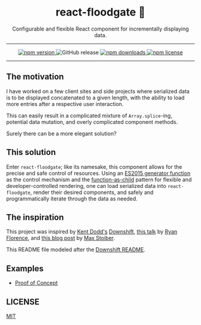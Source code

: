 <h1 align="center">react-floodgate 🌊</h1>
<p align="center">Configurable and flexible React component for incrementally displaying data.</p>

---

<p align="center">
	<a href="https://www.npmjs.com/package/react-floodgate"><img src="https://img.shields.io/npm/v/react-floodgate.svg?style=flat-square" alt="npm version"> </a>
	<a><img src="https://img.shields.io/github/release/geoffdavis92/react-floodgate.svg?style=flat-square" alt="GitHub release"></a>
	<a href="https://www.npmjs.com/package/react-floodgate"><img src="https://img.shields.io/npm/dt/react-floodgate.svg?style=flat-square" alt="npm downloads"> </a>
	<a href="https://github.com/geoffdavis92/react-floodgate/blob/master/LICENSE"><img src="https://img.shields.io/npm/l/react-floodgate.svg?style=flat-square" alt="npm license"></a>
</p>

---

## The motivation

I have worked on a few client sites and side projects where serialized data is to be displayed concatenated to a given length, with the ability to load more entries after a respective user interaction. 

This can easily result in a complicated mixture of `Array.splice`-ing, potential data mutation, and overly complicated component methods.

Surely there can be a more elegant solution?

## This solution

Enter `react-floodgate`; like its namesake, this component allows for the precise and safe control of resources. Using an [ES2015 generator function](https://developer.mozilla.org/en-US/docs/Web/JavaScript/Reference/Statements/function*) as the control mechanism and the [function-as-child](http://mxstbr.blog/2017/02/react-children-deepdive/#function-as-a-child) pattern for flexible and developer-controlled rendering, one can load serialized data into `react-floodgate`, render their desired components, and safely and programmatically iterate through the data as needed.

## The inspiration

This project was inspired by [Kent Dodd's](https://twitter.com/kentcdodd) [Downshift](https://github.com/paypal/downshift), [this talk](https://www.youtube.com/watch?v=hEGg-3pIHlE) by [Ryan Florence](https://twitter.com/ryanflorence), and [this blog post](http://mxstbr.blog/2017/02/react-children-deepdive/#function-as-a-child) by [Max Stoiber](https://twitter.com/mxstbr).

This README file modeled after the [Downshift README](https://github.com/paypal/downshift/blob/master/README.md).

## Examples

- [Proof of Concept](https://codesandbox.io/embed/jlzxplj2z9)

## LICENSE

[MIT](blob/master/.github/LICENSE)